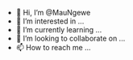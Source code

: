 - 👋 Hi, I’m @MauNgewe
- 👀 I’m interested in ...
- 🌱 I’m currently learning ...
- 💞️ I’m looking to collaborate on ...
- 📫 How to reach me ...

<!---
MauNgewe/MauNgewe is a ✨ special ✨ repository because its `README.md` (this file) appears on your GitHub profile.
You can click the Preview link to take a look at your changes.
--->
